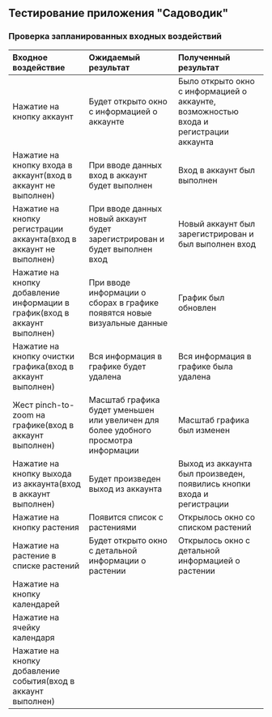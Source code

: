 ## Тестирование приложения "Садоводик"

### Проверка запланированных входных воздействий

| Входное воздействие | Ожидаемый результат | Полученный результат |
|:---|:---|:---|
| Нажатие на кнопку аккаунт | Будет открыто окно с информацией о аккаунте | Было открыто окно с информацией о аккаунте, возможностью входа и регистрации аккаунта |
| Нажатие на кнопку входа в аккаунт(вход в аккаунт не выполнен) | При вводе данных вход в аккаунт будет выполнен | Вход в аккаунт был выполнен |
| Нажатие на кнопку регистрации аккаунта(вход в аккаунт не выполнен) | При вводе данных новый аккаунт будет зарегистрирован и будет выполнен вход | Новый аккаунт был зарегистрирован и был выполнен вход |
| Нажатие на кнопку добавление информации в график(вход в аккаунт выполнен) | При вводе информации о сборах в графике появятся новые визуальные данные | График был обновлен |
| Нажатие на кнопку очистки графика(вход в аккаунт выполнен) | Вся информация в графике будет удалена | Вся информация в графике была удалена |
| Жест pinch-to-zoom на графике(вход в аккаунт выполнен) | Масштаб графика будет уменьшен или увеличен для более удобного просмотра информации | Масштаб графика был изменен |
| Нажатие на кнопку выхода из аккаунта(вход в аккаунт выполнен) | Будет произведен выход из аккаунта | Выход из аккаунта был произведен, появились кнопки входа и регистрации |
| Нажатие на кнопку растения | Появится список с растениями | Открылось окно со списком растений |
| Нажатие на растение в списке растений | Будет открыто окно с детальной информации о растении | Открылось окно с детальной информацией о растении |
| Нажатие на кнопку календарей |||
| Нажатие на ячейку календаря |||
| Нажатие на кнопку добавление события(вход в аккаунт выполнен) |||
